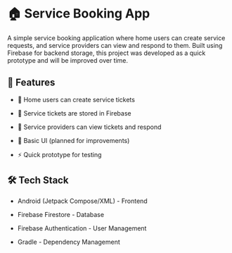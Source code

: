 # 🏠 Service Booking App

A simple service booking application where home users can create service requests, and service providers can view and respond to them. Built using Firebase for backend storage, this project was developed as a quick prototype and will be improved over time.

## 🚀 Features

- 📝 Home users can create service tickets

- 📂 Service tickets are stored in Firebase

- 🔎 Service providers can view tickets and respond

- 🎨 Basic UI (planned for improvements)

- ⚡ Quick prototype for testing

## 🛠️ Tech Stack

- Android (Jetpack Compose/XML) - Frontend

- Firebase Firestore - Database

- Firebase Authentication - User Management

- Gradle - Dependency Management